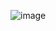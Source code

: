 ![image](https://github.com/lxxzh/Lcar_Automotivos/assets/106619427/e60d0f8e-e921-4b91-a04f-f6dc99cc0a9a)
